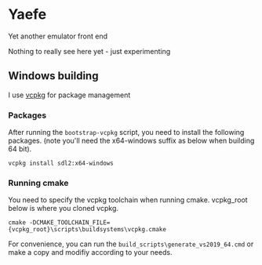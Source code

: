 # Yaefe
Yet another emulator front end

Nothing to really see here yet - just experimenting

## Windows building

I use [vcpkg](https://github.com/microsoft/vcpkg) for package management

### Packages

After running the `bootstrap-vcpkg` script, you need to install the following packages.
(note you'll need the x64-windows suffix as below when building 64 bit).

```
vcpkg install sdl2:x64-windows
```

### Running cmake

You need to specify the vcpkg toolchain when running cmake.
vcpkg_root below is where you cloned vcpkg.

```
cmake -DCMAKE_TOOLCHAIN_FILE={vcpkg_root}\scripts\buildsystems\vcpkg.cmake
```

For convenience, you can run the `build_scripts\generate_vs2019_64.cmd` or make a copy
and modifiy according to your needs.
